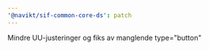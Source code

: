 ```yaml
---
'@navikt/sif-common-core-ds': patch
---
```


Mindre UU-justeringer og fiks av manglende type="button"
